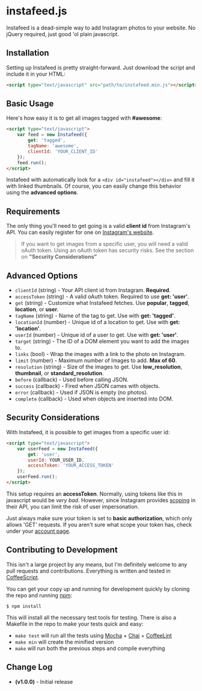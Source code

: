 instafeed.js
============

Instafeed is a dead-simple way to add Instagram photos to your website. No jQuery required, just good 'ol plain javascript.

## Installation
Setting up Instafeed is pretty straight-forward. Just download the script and include it in your HTML:

```html
<script type="text/javascript" src="path/to/instafeed.min.js"></script>
```

## Basic Usage
Here's how easy it is to get all images tagged with __#awesome__:

```html
<script type="text/javascript">
    var feed = new Instafeed({
        get: 'tagged',
        tagName: 'awesome',
        clientId: 'YOUR_CLIENT_ID'
    });
    feed.run();
</script>
```

Instafeed with automatically look for a `<div id="instafeed"></div>` and fill it with linked thumbnails. Of course, you can easily change this behavior using the __advanced options__.

## Requirements

The only thing you'll need to get going is a valid __client id__ from Instagram's API. You can easily register for one on [Instagram's website](http://instagram.com/developer/register/).

> If you want to get images from a specific user, you will need a valid oAuth token. Using an oAuth token has security risks. See the section on __"Security Considerations"__

## Advanced Options

- `clientId` (string) - Your API client id from Instagram. __Required__.
- `accessToken` (string) - A valid oAuth token. Required to use __get: 'user'__.
- `get` (string) - Customize what Instafeed fetches. Use __popular__, __tagged__, __location__, or __user__.
- `tagName` (string) - Name of the tag to get. Use with __get: 'tagged'__.
- `locationId` (number) - Unique id of a location to get. Use with __get: 'location'__.
- `userId` (number) - Unique id of a user to get. Use with __get: 'user'__.
- `target` (string) - The ID of a DOM element you want to add the images to.
- `links` (bool) - Wrap the images with a link to the photo on Instagram.
- `limit` (number) - Maximum number of Images to add. __Max of 60__.
- `resolution` (string) - Size of the images to get. Use __low_resolution__, __thumbnail__, or __standard_resolution__.
- `before` (callback) - Used before calling JSON.
- `success` (callback) - Fired when JSON cames with objects.
- `error` (callback) - Used if JSON is empty (no photos).
- `complete` (callback) - Used when objects are inserted into DOM.

## Security Considerations

With Instafeed, it is possible to get images from a specific user id:

```html
<script type="text/javascript">
    var userFeed = new Instafeed({
        get: 'user',
        userId: YOUR_USER_ID,
        accessToken: 'YOUR_ACCESS_TOKEN'
    });
    userFeed.run();
</script>
```

This setup requires an __accessToken__. Normally, using tokens like this in javascript would be _very bad_. However, since Instagram provides [scoping](http://instagram.com/developer/authentication/) in their API, you can limit the risk of user impersonation.

Just always make sure your token is set to __basic authorization__, which only allows 'GET' requests. If you aren't sure what scope your token has, check under your [account page](https://instagram.com/accounts/manage_access).

## Contributing to Development

This isn't a large project by any means, but I'm definitely welcome to any pull requests and contributions. Everything is written and tested in [CoffeeScript](http://coffeescript.org).

You can get your copy up and running for development quickly by cloning the repo and running [npm](http://npmjs.org/):

```
$ npm install
```

This will install all the necessary test tools for testing. There is also a Makefile in the repo to make your tests quick and easy:

- `make test` will run all the tests using [Mocha](http://visionmedia.github.com/mocha/) + [Chai](http://chaijs.com/) + [CoffeeLint](http://www.coffeelint.org/)
- `make min` will create the minified version
- `make` will run both the previous steps and compile everything

## Change Log

- __(v1.0.0)__ - Initial release
